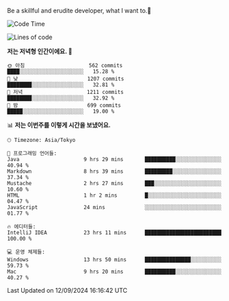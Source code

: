 Be a skillful and erudite developer, what I want to.👶

<!--START_SECTION:waka-->
![Code Time](http://img.shields.io/badge/Code%20Time-1%2C263%20hrs%205%20mins-blue)

![Lines of code](https://img.shields.io/badge/%EC%A0%80%EB%8A%94%20%EC%97%AC%ED%83%9C%EA%B9%8C%EC%A7%80%20-2.7%20million%20%EC%A4%84%EC%9D%98%20%EC%BD%94%EB%93%9C%EB%A5%BC%20%EC%9E%91%EC%84%B1%ED%96%88%EC%96%B4%EC%9A%94.-blue)

**저는 저녁형 인간이에요. 🦉** 

```text
🌞 아침                     562 commits         ████░░░░░░░░░░░░░░░░░░░░░   15.28 % 
🌆 낮　                     1207 commits        ████████░░░░░░░░░░░░░░░░░   32.81 % 
🌃 저녁                     1211 commits        ████████░░░░░░░░░░░░░░░░░   32.92 % 
🌙 밤　                     699 commits         █████░░░░░░░░░░░░░░░░░░░░   19.00 % 
```


📊 **저는 이번주를 이렇게 시간을 보냈어요.** 

```text
🕑︎ Timezone: Asia/Tokyo

💬 프로그래밍 언어들: 
Java                     9 hrs 29 mins       ██████████░░░░░░░░░░░░░░░   40.94 % 
Markdown                 8 hrs 39 mins       █████████░░░░░░░░░░░░░░░░   37.34 % 
Mustache                 2 hrs 27 mins       ███░░░░░░░░░░░░░░░░░░░░░░   10.60 % 
HTML                     1 hr 2 mins         █░░░░░░░░░░░░░░░░░░░░░░░░   04.47 % 
JavaScript               24 mins             ░░░░░░░░░░░░░░░░░░░░░░░░░   01.77 % 

🔥 에디터들: 
IntelliJ IDEA            23 hrs 11 mins      █████████████████████████   100.00 % 

💻 운영 체제들: 
Windows                  13 hrs 50 mins      ███████████████░░░░░░░░░░   59.73 % 
Mac                      9 hrs 20 mins       ██████████░░░░░░░░░░░░░░░   40.27 % 
```


 Last Updated on 12/09/2024 16:16:42 UTC
<!--END_SECTION:waka-->
